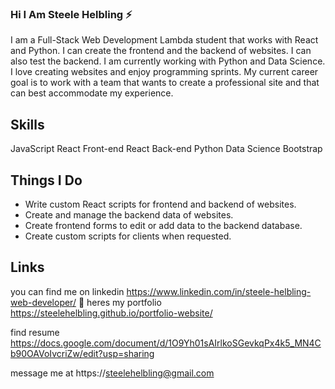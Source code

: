 ### Hi I Am Steele Helbling ⚡

I am a Full-Stack Web Development Lambda student that works with React and Python. I can create the frontend and the backend of websites. I can also test the backend. I am currently working with Python and Data Science. I love creating websites and enjoy programming sprints. My current career goal is to work with a team that wants to create a professional site and that can best accommodate my experience. 

## Skills
JavaScript    React Front-end     React Back-end     Python      Data Science  Bootstrap

## Things I Do 

* Write custom React scripts for frontend and backend of websites.
* Create and manage the backend data of websites.
* Create frontend forms to edit or add data to the backend database.
* Create custom scripts for clients when requested.

## Links
you can find me on linkedin 
https://www.linkedin.com/in/steele-helbling-web-developer/
:small_red_triangle:
heres my portfolio 
https://steelehelbling.github.io/portfolio-website/

find resume
https://docs.google.com/document/d/1O9Yh01sAIrlkoSGevkqPx4k5_MN4Cb90OAVoIvcriZw/edit?usp=sharing

message me at 
https://steelehelbling@gmail.com
